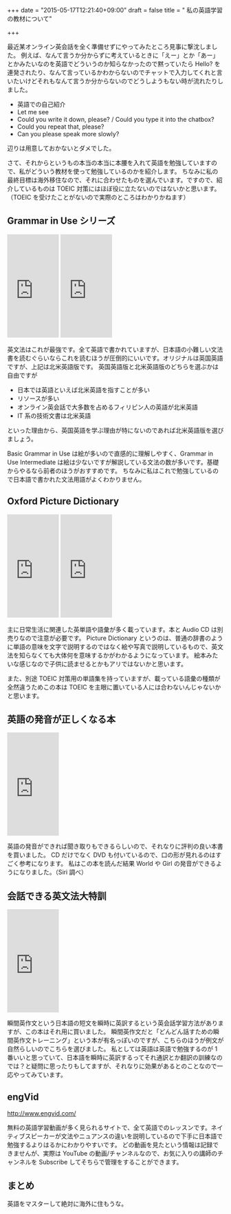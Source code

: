 +++
date = "2015-05-17T12:21:40+09:00"
draft = false
title = " 私の英語学習の教材について"

+++

最近某オンライン英会話を全く準備せずにやってみたところ見事に撃沈しました。
例えば、なんて言うか分からずに考えているときに「えー」とか「あー」とかみたいなのを英語でどういうのか知らなかったので黙っていたら Hello? を連発されたり、なんて言っているかわからないのでチャットで入力してくれと言いたいけどそれもなんて言うか分からないのでどうしようもない時が流れたりしました。

- 英語での自己紹介
- Let me see
- Could you write it down, please? / Could you type it into the chatbox?
- Could you repeat that, please?
- Can you please speak more slowly?

辺りは用意しておかないとダメでした。

さて、それからというもの本当の本当に本腰を入れて英語を勉強していますので、私がどういう教材を使って勉強しているのかを紹介します。
ちなみに私の最終目標は海外移住なので、それに合わせたものを選んでいます。ですので、紹介しているものは TOEIC 対策にはほぼ役に立たないのではないかと思います。（TOEIC を受けたことがないので実際のところはわかりかねます）

## Grammar in Use シリーズ

<iframe src="http://rcm-fe.amazon-adsystem.com/e/cm?lt1=_blank&bc1=000000&IS2=1&bg1=FFFFFF&fc1=000000&lc1=0000FF&t=naoina09-22&o=9&p=8&l=as4&m=amazon&f=ifr&ref=ss_til&asins=0521133343" style="width:120px;height:240px;" scrolling="no" marginwidth="0" marginheight="0" frameborder="0"></iframe>
<iframe src="http://rcm-fe.amazon-adsystem.com/e/cm?lt1=_blank&bc1=000000&IS2=1&bg1=FFFFFF&fc1=000000&lc1=0000FF&t=naoina09-22&o=9&p=8&l=as1&m=amazon&f=ifr&ref=tf_til&asins=0521734770" style="width:120px;height:240px;" scrolling="no" marginwidth="0" marginheight="0" frameborder="0"></iframe>

英文法はこれが最強です。全て英語で書かれていますが、日本語の小難しい文法書を読むぐらいならこれを読むほうが圧倒的にいいです。オリジナルは英国英語ですが、上記は北米英語版です。
英国英語版と北米英語版のどちらを選ぶかは自由ですが

- 日本では英語といえば北米英語を指すことが多い
- リソースが多い
- オンライン英会話で大多数を占めるフィリピン人の英語が北米英語
- IT 系の技術文書は北米英語

といった理由から、英国英語を学ぶ理由が特にないのであれば北米英語版を選びましょう。

Basic Grammar in Use は絵が多いので直感的に理解しやすく、Grammar in Use Intermediate は絵は少ないですが解説している文法の数が多いです。基礎からやるなら前者のほうがおすすめです。
ちなみに私はこれで勉強しているので日本語で書かれた文法用語がよくわかりません。

## Oxford Picture Dictionary

<iframe src="http://rcm-fe.amazon-adsystem.com/e/cm?t=naoina09-22&o=9&p=8&l=as1&asins=0194369765&ref=tf_til&fc1=000000&IS2=1&lt1=_blank&m=amazon&lc1=0000FF&bc1=000000&bg1=FFFFFF&f=ifr" style="width:120px;height:240px;" scrolling="no" marginwidth="0" marginheight="0" frameborder="0"></iframe>
<iframe src="http://rcm-fe.amazon-adsystem.com/e/cm?t=naoina09-22&o=9&p=8&l=as1&asins=0194740536&ref=tf_til&fc1=000000&IS2=1&lt1=_blank&m=amazon&lc1=0000FF&bc1=000000&bg1=FFFFFF&f=ifr" style="width:120px;height:240px;" scrolling="no" marginwidth="0" marginheight="0" frameborder="0"></iframe>

主に日常生活に関連した英単語や語彙が多く載っています。本と Audio CD は別売りなので注意が必要です。
Picture Dictionary というのは、普通の辞書のように単語の意味を文字で説明するのではなく絵や写真で説明しているもので、英文法を知らなくても大体何を意味するかがわかるようになっています。
絵本みたいな感じなので子供に読ませるとかもアリではないかと思います。

また、別途 TOEIC 対策用の単語集を持っていますが、載っている語彙の種類が全然違うためこの本は TOEIC を主眼に置いている人には合わないんじゃないかと思います。

## 英語の発音が正しくなる本

<iframe src="http://rcm-fe.amazon-adsystem.com/e/cm?t=naoina09-22&o=9&p=8&l=as1&asins=4816344640&ref=tf_til&fc1=000000&IS2=1&lt1=_blank&m=amazon&lc1=0000FF&bc1=000000&bg1=FFFFFF&f=ifr" style="width:120px;height:240px;" scrolling="no" marginwidth="0" marginheight="0" frameborder="0"></iframe>

英語の発音ができれば聞き取りもできるらしいので、それなりに評判の良い本書を買いました。
CD だけでなく DVD も付いているので、口の形が見れるのはすごく参考になります。
私はこの本を読んだ結果 World や Girl の発音ができるようになりました。（Siri 調べ）

## 会話できる英文法大特訓

<iframe src="http://rcm-fe.amazon-adsystem.com/e/cm?t=naoina09-22&o=9&p=8&l=as1&asins=4863921179&ref=tf_til&fc1=000000&IS2=1&lt1=_blank&m=amazon&lc1=0000FF&bc1=000000&bg1=FFFFFF&f=ifr" style="width:120px;height:240px;" scrolling="no" marginwidth="0" marginheight="0" frameborder="0"></iframe>

瞬間英作文という日本語の短文を瞬時に英訳するという英会話学習方法がありますが、この本はそれ用に買いました。
瞬間英作文だと「どんどん話すための瞬間英作文トレーニング」という本が有名っぽいのですが、こちらのほうが例文が自然らしいのでこちらを選びました。
私としては英語は英語で勉強するのが 1 番いいと思っていて、日本語を瞬時に英訳するってそれ通訳とか翻訳の訓練なのでは？と疑問に思ったりもしてますが、それなりに効果があるとのことなので一応やってみています。

## engVid

http://www.engvid.com/

無料の英語学習動画が多く見られるサイトで、全て英語でのレッスンです。ネイティブスピーカーが文法やニュアンスの違いを説明しているので下手に日本語で勉強するよりはるかにわかりやすいです。
どの動画を見たという情報は記録できませんが、実際は YouTube の動画/チャンネルなので、お気に入りの講師のチャンネルを Subscribe してそちらで管理をすることができます。

## まとめ

英語をマスターして絶対に海外に住もうな。
